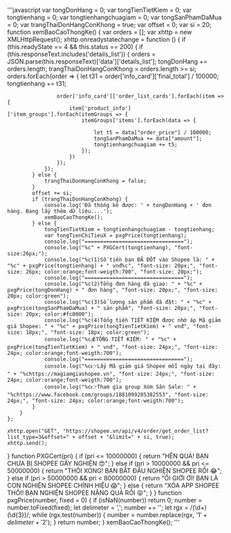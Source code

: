 '''javascript
var tongDonHang = 0;
var tongTienTietKiem = 0;
var tongtienhang = 0;
var tongtienhangchuagiam = 0;
var tongSanPhamDaMua = 0;
var trangThaiDonHangConKhong = true;
var offset = 0;
var si = 20;
function xemBaoCaoThongKe() {
    var orders = [];
    var xhttp = new XMLHttpRequest();
    xhttp.onreadystatechange = function () {
        if (this.readyState == 4 && this.status == 200) {
            if (this.responseText.includes('details_list')) {
                orders = JSON.parse(this.responseText)['data']['details_list'];
                tongDonHang += orders.length;
                trangThaiDonHangConKhong = orders.length >= si;
                orders.forEach(order => {
                    let t31 = order['info_card']['final_total'] / 100000;
                    tongtienhang += t31;

                    order['info_card']['order_list_cards'].forEach(item => {
                        item['product_info']['item_groups'].forEach(itemGroups => {
                            itemGroups['items'].forEach(data => {

                                let t5 = data["order_price"] / 100000;
                                tongSanPhamDaMua += data["amount"];
                                tongtienhangchuagiam += t5;
                            });
                        })
                    });
                });
            } else {
                trangThaiDonHangConKhong = false;
            }
            offset += si;
            if (trangThaiDonHangConKhong) {
                console.log('Đã thống kê được: ' + tongDonHang + ' đơn hàng. Đang lấy thêm dữ liệu....');
                xemBaoCaoThongKe();
            } else {
                tongTienTietKiem = tongtienhangchuagiam - tongtienhang;
                var tongTienChiTieuX = pxgPrice(tongtienhang);
                console.log("================================");
                console.log("%c" + PXGCert(tongtienhang), "font-size:26px;");
                console.log("%c(1)Số tiền bạn ĐÃ ĐỐT vào Shopee là: " + "%c" + pxgPrice(tongtienhang) + " vnđ%c", "font-size: 20px;", "font-size: 26px; color:orange;font-weigth:700", "font-size: 20px;");
                console.log("================================");
                console.log("%c(2)Tổng đơn hàng đã giao: " + "%c" + pxgPrice(tongDonHang) + " đơn hàng", "font-size: 20px;", "font-size: 20px; color:green");
                console.log("%c(3)Số lượng sản phẩm đã đặt: " + "%c" + pxgPrice(tongSanPhamDaMua) + " sản phẩm", "font-size: 20px;", "font-size: 20px; color:#fc0000");
                console.log("%c(4)Tổng tiền TIẾT KIỆM được nhờ áp Mã giảm giá Shopee: " + "%c" + pxgPrice(tongTienTietKiem) + " vnđ", "font-size: 18px;", "font-size: 18px; color:green");
                console.log("%c💰TỔNG TIẾT KIỆM: " + "%c" + pxgPrice(tongTienTietKiem) + " vnđ", "font-size: 24px;", "font-size: 24px; color:orange;font-weigth:700");
                console.log("================================");
                console.log("%c👉Lấy Mã giảm giá Shopee mỗi ngày tại đây: " + "%chttps://magiamgiashopee.vn", "font-size: 24px;", "font-size: 24px; color:orange;font-weigth:700");
                console.log("%c👉Tham gia group Xóm Săn Sale: " + "%chttps://www.facebook.com/groups/1881099285382553", "font-size: 24px;", "font-size: 24px; color:orange;font-weigth:700");
            }
        }
    };

    xhttp.open("GET", "https://shopee.vn/api/v4/order/get_order_list?list_type=3&offset=" + offset + "&limit=" + si, true);
    xhttp.send();
}
function PXGCert(pri) {
    if (pri <= 10000000) {
        return "HÊN QUÁ! BẠN CHƯA BỊ SHOPEE GÂY NGHIỆN 😍";
    } else if (pri > 10000000 && pri <= 50000000) {
        return "THÔI XONG! BẠN BẮT ĐẦU NGHIỆN SHOPEE RỒI 😂";
    } else if (pri > 50000000 && pri < 80000000) {
        return "ỐI GIỜI ƠI! BẠN LÀ CON NGHIỆN SHOPEE CHÍNH HIỆU 😱";
    } else {
        return "XÓA APP SHOPEE THÔI! BẠN NGHIỆN SHOPEE NẶNG QUÁ RỒI 😝";
    }
}
function pxgPrice(number, fixed = 0) {
    if (isNaN(number)) return 0;
    number = number.toFixed(fixed);
    let delimeter = ',';
    number += '';
    let rgx = /(\d+)(\d{3})/;
    while (rgx.test(number)) {
        number = number.replace(rgx, '$1' + delimeter + '$2');
    }
    return number;
}
xemBaoCaoThongKe();
'''
